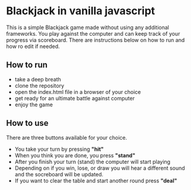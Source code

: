 # Blackjack in vanilla javascript
This is a simple Blackjack game made without using any additional frameworks. You play against the computer and can keep track of your progress via scoreboard. There are instructions below on how to run and how ro edit if needed. 

## How to run
* take a deep breath
* clone the repository
* open the index.html file in a browser of your choice
* get ready for an ultimate battle against computer
* enjoy the game


## How to use
There are three buttons available for your choice.
* You take your turn by pressing **"hit"** 
* When you think you are done, you press **"stand"**
* After you finish your turn (stand) the computer will start playing
* Depending on if you win, lose, or draw you will hear a different sound and the socreboard will be updated.
* If you want to clear the table and start another round press **"deal"**
